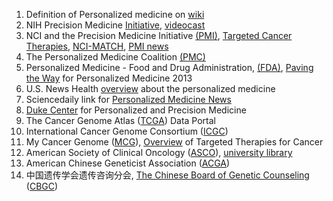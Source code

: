 1. Definition of Personalized medicine on [wiki](https://en.wikipedia.org/wiki/Personalized_medicine)
2. NIH Precision Medicine [Initiative](http://www.nih.gov/precisionmedicine), [videocast](http://videocast.nih.gov/)
3. NCI and the Precision Medicine Initiative [(PMI)](http://www.cancer.gov/research/key-initiatives/precision-medicine), [Targeted Cancer Therapies](http://www.cancer.gov/about-cancer/treatment/types/targeted-therapies/targeted-therapies-fact-sheet), [NCI-MATCH](http://www.cancer.gov/about-cancer/treatment/clinical-trials/nci-supported/nci-match), [PMI news](http://www.cancer.gov/news-events/cancer-currents-blog/2015/precision-medicine-initiative-2016)
4. The Personalized Medicine Coalition [(PMC)](http://personalizedmedicinecoalition.org/Education/Overview)
5. Personalized Medicine - Food and Drug Administration, [(FDA)](http://www.fda.gov/scienceresearch/specialtopics/personalizedmedicine/default.htm), [Paving the Way](http://www.fda.gov/downloads/scienceresearch/specialtopics/personalizedmedicine/ucm372421.pdf) for Personalized Medicine 2013
6. U.S. News Health [overview](http://health.usnews.com/health-conditions/cancer/personalized-medicine/overview) about the personalized medicine 
7. Sciencedaily link for [Personalized Medicine News](http://www.sciencedaily.com/news/health_medicine/personalized_medicine/)
8. [Duke Center](http://dukepersonalizedmedicine.org/) for Personalized and Precision Medicine
9. The Cancer Genome Atlas ([TCGA](https://tcga-data.nci.nih.gov/tcga/tcgaDataType.jsp)) Data Portal 
10. International Cancer Genome Consortium ([ICGC](https://dcc.icgc.org/))
11. My Cancer Genome ([MCG](http://www.mycancergenome.org/)), [Overview](http://www.mycancergenome.org/content/molecular-medicine/overview-of-targeted-therapies-for-cancer/) of Targeted Therapies for Cancer
12. American Society of Clinical Oncology ([ASCO](http://www.asco.org/)), [university library](http://meetinglibrary.asco.org/)
13. American Chinese Geneticist Association ([ACGA](http://www.360zhyx.com/home-research-index-rid-51013.shtml))
14. 中国遗传学会遗传咨询分会, [The Chinese Board of Genetic Counseling](http://www.cbgc.org.cn/profile/) ([CBGC](http://www.cbgc.org.cn/ucenter/))
